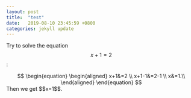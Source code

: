 ```yaml
---
layout: post
title:  "test"
date:   2019-08-10 23:45:59 +0800
categories: jekyll update
---
```

<head>
<script type="text/javascript" async
      src="https://cdnjs.cloudflare.com/ajax/libs/mathjax/2.7.5/MathJax.js?config=TeX-MML-AM_CHTML">
    </script>
</head>


Try to solve the equation $$x+1=2$$:
<center>
$$
\begin{equation}
	\begin{aligned}
		x+1&=2 \\
		x+1-1&=2-1 \\
		x&=1.\\
	\end{aligned}
\end{equation}
$$
</center>
Then we get $$x=1$$.
